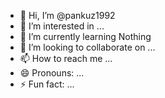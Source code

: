 - 👋 Hi, I’m @pankuz1992
- 👀 I’m interested in ...
- 🌱 I’m currently learning Nothing
- 💞️ I’m looking to collaborate on ...
- 📫 How to reach me ...
- 😄 Pronouns: ...
- ⚡ Fun fact: ...

<!---
pankuz1992/pankuz1992 is a ✨ special ✨ repository because its `README.md` (this file) appears on your GitHub profile.
You can click the Preview link to take a look at your changes.
--->
